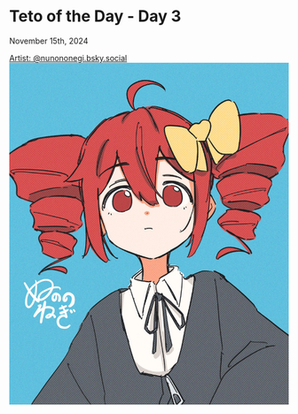 # Teto of the Day - Day 3
<div class="post-date">November 15th, 2024</div>

[Artist: @nunononegi.bsky.social](https://bsky.app/profile/nunononegi.bsky.social/post/3laxvzm4xos24)
![Kasane Teto Art](totd/DAY_3.jpg)